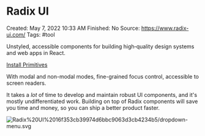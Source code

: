 # Radix UI

Created: May 7, 2022 10:33 AM
Finished: No
Source: https://www.radix-ui.com/
Tags: #tool

Unstyled, accessible components for building high‑quality design systems and web apps in React.

[Install Primitives](https://www.radix-ui.com/docs/primitives/overview/getting-started)

With modal and non-modal modes, fine-grained focus control, accessible to screen readers.

It takes a *lot* of time to develop and maintain robust UI components, and it's mostly undifferentiated work. Building on top of Radix components will save you time and money, so you can ship a better product faster.

![Radix%20UI%2016f353cb39974d6bbc9063d3cb4234b5/dropdown-menu.svg](Radix%20UI%2016f353cb39974d6bbc9063d3cb4234b5/dropdown-menu.svg)